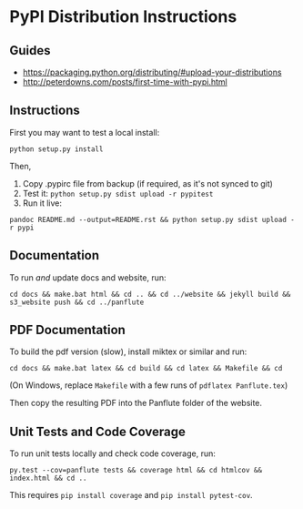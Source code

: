 # PyPI Distribution Instructions

## Guides

- https://packaging.python.org/distributing/#upload-your-distributions
- http://peterdowns.com/posts/first-time-with-pypi.html


## Instructions

First you may want to test a local install:

```
python setup.py install
```

Then,

1. Copy .pypirc file from backup (if required, as it's not synced to git)
2. Test it: `python setup.py sdist upload -r pypitest`
3. Run it live:

```
pandoc README.md --output=README.rst && python setup.py sdist upload -r pypi
```

## Documentation

To run *and* update docs and website, run:

```
cd docs && make.bat html && cd .. && cd ../website && jekyll build && s3_website push && cd ../panflute
```

## PDF Documentation

To build the pdf version (slow), install miktex or similar and run:

```
cd docs && make.bat latex && cd build && cd latex && Makefile && cd
```

(On Windows, replace `Makefile` with a few runs of `pdflatex Panflute.tex`)

Then copy the resulting PDF into the Panflute folder of the website.


## Unit Tests and Code Coverage

To run unit tests locally and check code coverage, run:

```
py.test --cov=panflute tests && coverage html && cd htmlcov && index.html && cd ..
```

This requires `pip install coverage` and `pip install pytest-cov`.
